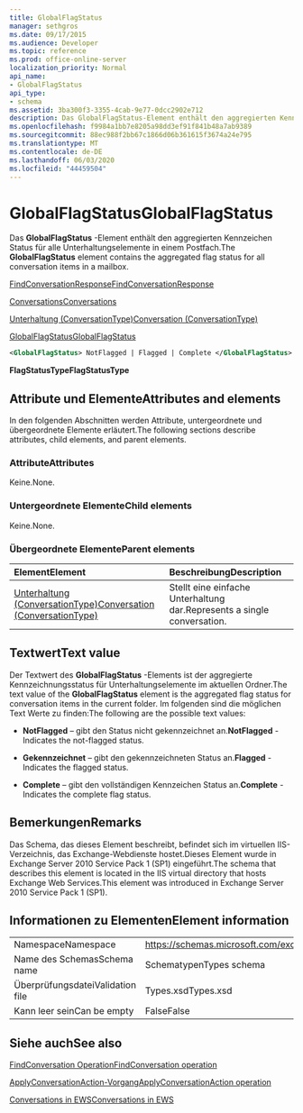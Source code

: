 ```yaml
---
title: GlobalFlagStatus
manager: sethgros
ms.date: 09/17/2015
ms.audience: Developer
ms.topic: reference
ms.prod: office-online-server
localization_priority: Normal
api_name:
- GlobalFlagStatus
api_type:
- schema
ms.assetid: 3ba300f3-3355-4cab-9e77-0dcc2902e712
description: Das GlobalFlagStatus-Element enthält den aggregierten Kennzeichen Status für alle Unterhaltungselemente in einem Postfach.
ms.openlocfilehash: f9984a1bb7e8205a98dd3ef91f841b48a7ab9389
ms.sourcegitcommit: 88ec988f2bb67c1866d06b361615f3674a24e795
ms.translationtype: MT
ms.contentlocale: de-DE
ms.lasthandoff: 06/03/2020
ms.locfileid: "44459504"
---
```

# <a name="globalflagstatus"></a><span data-ttu-id="f481c-103">GlobalFlagStatus</span><span class="sxs-lookup"><span data-stu-id="f481c-103">GlobalFlagStatus</span></span>

<span data-ttu-id="f481c-104">Das **GlobalFlagStatus** -Element enthält den aggregierten Kennzeichen Status für alle Unterhaltungselemente in einem Postfach.</span><span class="sxs-lookup"><span data-stu-id="f481c-104">The **GlobalFlagStatus** element contains the aggregated flag status for all conversation items in a mailbox.</span></span> 
  
[<span data-ttu-id="f481c-105">FindConversationResponse</span><span class="sxs-lookup"><span data-stu-id="f481c-105">FindConversationResponse</span></span>](findconversationresponse.md)
  
[<span data-ttu-id="f481c-106">Conversations</span><span class="sxs-lookup"><span data-stu-id="f481c-106">Conversations</span></span>](conversations-ex15websvcsotherref.md)
  
[<span data-ttu-id="f481c-107">Unterhaltung (ConversationType)</span><span class="sxs-lookup"><span data-stu-id="f481c-107">Conversation (ConversationType)</span></span>](conversation-conversationtype.md)
  
[<span data-ttu-id="f481c-108">GlobalFlagStatus</span><span class="sxs-lookup"><span data-stu-id="f481c-108">GlobalFlagStatus</span></span>](globalflagstatus.md)
  
```XML
<GlobalFlagStatus> NotFlagged | Flagged | Complete </GlobalFlagStatus>
```

 <span data-ttu-id="f481c-109">**FlagStatusType**</span><span class="sxs-lookup"><span data-stu-id="f481c-109">**FlagStatusType**</span></span>
## <a name="attributes-and-elements"></a><span data-ttu-id="f481c-110">Attribute und Elemente</span><span class="sxs-lookup"><span data-stu-id="f481c-110">Attributes and elements</span></span>

<span data-ttu-id="f481c-111">In den folgenden Abschnitten werden Attribute, untergeordnete und übergeordnete Elemente erläutert.</span><span class="sxs-lookup"><span data-stu-id="f481c-111">The following sections describe attributes, child elements, and parent elements.</span></span>
  
### <a name="attributes"></a><span data-ttu-id="f481c-112">Attribute</span><span class="sxs-lookup"><span data-stu-id="f481c-112">Attributes</span></span>

<span data-ttu-id="f481c-113">Keine.</span><span class="sxs-lookup"><span data-stu-id="f481c-113">None.</span></span>
  
### <a name="child-elements"></a><span data-ttu-id="f481c-114">Untergeordnete Elemente</span><span class="sxs-lookup"><span data-stu-id="f481c-114">Child elements</span></span>

<span data-ttu-id="f481c-115">Keine.</span><span class="sxs-lookup"><span data-stu-id="f481c-115">None.</span></span>
  
### <a name="parent-elements"></a><span data-ttu-id="f481c-116">Übergeordnete Elemente</span><span class="sxs-lookup"><span data-stu-id="f481c-116">Parent elements</span></span>

|<span data-ttu-id="f481c-117">**Element**</span><span class="sxs-lookup"><span data-stu-id="f481c-117">**Element**</span></span>|<span data-ttu-id="f481c-118">**Beschreibung**</span><span class="sxs-lookup"><span data-stu-id="f481c-118">**Description**</span></span>|
|:-----|:-----|
|[<span data-ttu-id="f481c-119">Unterhaltung (ConversationType)</span><span class="sxs-lookup"><span data-stu-id="f481c-119">Conversation (ConversationType)</span></span>](conversation-conversationtype.md) <br/> |<span data-ttu-id="f481c-120">Stellt eine einfache Unterhaltung dar.</span><span class="sxs-lookup"><span data-stu-id="f481c-120">Represents a single conversation.</span></span>  <br/> |
   
## <a name="text-value"></a><span data-ttu-id="f481c-121">Textwert</span><span class="sxs-lookup"><span data-stu-id="f481c-121">Text value</span></span>

<span data-ttu-id="f481c-122">Der Textwert des **GlobalFlagStatus** -Elements ist der aggregierte Kennzeichnungsstatus für Unterhaltungselemente im aktuellen Ordner.</span><span class="sxs-lookup"><span data-stu-id="f481c-122">The text value of the **GlobalFlagStatus** element is the aggregated flag status for conversation items in the current folder.</span></span> <span data-ttu-id="f481c-123">Im folgenden sind die möglichen Text Werte zu finden:</span><span class="sxs-lookup"><span data-stu-id="f481c-123">The following are the possible text values:</span></span> 
  
- <span data-ttu-id="f481c-124">**NotFlagged** – gibt den Status nicht gekennzeichnet an.</span><span class="sxs-lookup"><span data-stu-id="f481c-124">**NotFlagged** - Indicates the not-flagged status.</span></span> 
    
- <span data-ttu-id="f481c-125">**Gekennzeichnet** – gibt den gekennzeichneten Status an.</span><span class="sxs-lookup"><span data-stu-id="f481c-125">**Flagged** - Indicates the flagged status.</span></span> 
    
- <span data-ttu-id="f481c-126">**Complete** – gibt den vollständigen Kennzeichen Status an.</span><span class="sxs-lookup"><span data-stu-id="f481c-126">**Complete** - Indicates the complete flag status.</span></span> 
    
## <a name="remarks"></a><span data-ttu-id="f481c-127">Bemerkungen</span><span class="sxs-lookup"><span data-stu-id="f481c-127">Remarks</span></span>

<span data-ttu-id="f481c-128">Das Schema, das dieses Element beschreibt, befindet sich im virtuellen IIS-Verzeichnis, das Exchange-Webdienste hostet.Dieses Element wurde in Exchange Server 2010 Service Pack 1 (SP1) eingeführt.</span><span class="sxs-lookup"><span data-stu-id="f481c-128">The schema that describes this element is located in the IIS virtual directory that hosts Exchange Web Services.This element was introduced in Exchange Server 2010 Service Pack 1 (SP1).</span></span>
  
## <a name="element-information"></a><span data-ttu-id="f481c-129">Informationen zu Elementen</span><span class="sxs-lookup"><span data-stu-id="f481c-129">Element information</span></span>

|||
|:-----|:-----|
|<span data-ttu-id="f481c-130">Namespace</span><span class="sxs-lookup"><span data-stu-id="f481c-130">Namespace</span></span>  <br/> |https://schemas.microsoft.com/exchange/services/2006/types  <br/> |
|<span data-ttu-id="f481c-131">Name des Schemas</span><span class="sxs-lookup"><span data-stu-id="f481c-131">Schema name</span></span>  <br/> |<span data-ttu-id="f481c-132">Schematypen</span><span class="sxs-lookup"><span data-stu-id="f481c-132">Types schema</span></span>  <br/> |
|<span data-ttu-id="f481c-133">Überprüfungsdatei</span><span class="sxs-lookup"><span data-stu-id="f481c-133">Validation file</span></span>  <br/> |<span data-ttu-id="f481c-134">Types.xsd</span><span class="sxs-lookup"><span data-stu-id="f481c-134">Types.xsd</span></span>  <br/> |
|<span data-ttu-id="f481c-135">Kann leer sein</span><span class="sxs-lookup"><span data-stu-id="f481c-135">Can be empty</span></span>  <br/> |<span data-ttu-id="f481c-136">False</span><span class="sxs-lookup"><span data-stu-id="f481c-136">False</span></span>  <br/> |
   
## <a name="see-also"></a><span data-ttu-id="f481c-137">Siehe auch</span><span class="sxs-lookup"><span data-stu-id="f481c-137">See also</span></span>



[<span data-ttu-id="f481c-138">FindConversation Operation</span><span class="sxs-lookup"><span data-stu-id="f481c-138">FindConversation operation</span></span>](findconversation-operation.md)
  
[<span data-ttu-id="f481c-139">ApplyConversationAction-Vorgang</span><span class="sxs-lookup"><span data-stu-id="f481c-139">ApplyConversationAction operation</span></span>](applyconversationaction-operation.md)


[<span data-ttu-id="f481c-140">Conversations in EWS</span><span class="sxs-lookup"><span data-stu-id="f481c-140">Conversations in EWS</span></span>](https://msdn.microsoft.com/library/91e64629-db6c-4c94-9dcb-d386232e8467%28Office.15%29.aspx)

